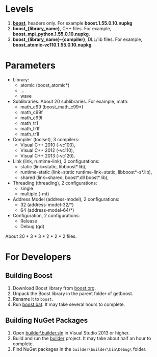 # Levels

1. **[boost](https://www.nuget.org/packages/boost/1.55.0.10)**, headers only. For example **boost.1.55.0.10.nupkg**
2. **boost\_{library\_name}**, C++ files. For example, **boost\_mpi\_python.1.55.0.10.nupkg**.
3. **boost\_{library\_name}-{compiler}**, DLL/lib files. For example, **boost\_atomic-vc110.1.55.0.10.nupkg**.

# Parameters

* Library:
  * atomic (boost_atomic\*)
  * ...
  * wave
* Sublibraries. About 20 sublibraries. For example, math:
  * math_c99 (boost_math_c99\*)
  * math_c99f
  * math_c99l
  * math_tr1
  * math_tr1f
  * math_tr1l
* Compiler (toolset), 3 compilers:
  * Visual C++ 2010 (-vc100), 
  * Visual C++ 2012 (-vc110), 
  * Visual C++ 2013 (-vc120).
* Link (link, runtime-link), 3 configurations: 
  * static (link=static, libboost\*.lib),
  * runtime-static (link=static runtime-link=static, libboost\*-s\*.lib),
  * shared (link=shared, boost\*.dll boost\*.lib),
* Threading (threading), 2 configurations:
  * single
  * multiple (-mt)
* Address Model (address-model), 2 configurations:
  * 32 (address-model-32/\*)
  * 64 (address-model-64/\*)
* Configuration, 2 configurations:
  * Release
  * Debug (gd)

About 20 * 3 * 3 * 2 * 2 * 2 files.

# For Developers

## Building Boost

1. Download Boost library from [boost.org](http://boost.org/).
2. Unpack the Boost library in the parent folder of getboost. 
3. Rename it to `boost`.
4. Run [boost.bat](boost.bat). It may take several hours to complete.

## Building NuGet Packages

1. Open [builder\builder.sln](builder/builder.sln) in Visual Studio 2013 or higher.
2. Build and run the [builder](builder/builder/builder.csproj) project. It may take about half an hour to complete.
3. Find NuGet packages in the `builder\builder\bin\Debug\` folder.
